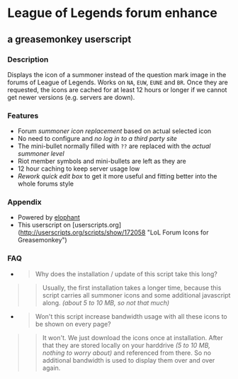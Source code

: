 # League of Legends forum enhance
## a greasemonkey userscript

### Description

Displays the icon of a summoner instead of the question mark image in the forums of League of Legends. Works on `NA`, `EUW`, `EUNE` and `BR`. Once they are requested, the icons are cached for at least 12 hours or longer if we cannot get newer versions (e.g. servers are down).


### Features

* Forum *summoner icon replacement* based on actual selected icon
* No need to configure and *no log in to a third party site*
* The mini-bullet normally filled with `??` are replaced with the *actual summoner level*
* Riot member symbols and mini-bullets are left as they are
* 12 hour caching to keep server usage low
* *Rework quick edit box* to get it more useful and fitting better into the whole forums style


### Appendix

* Powered by [elophant](http://www.elophant.com/ "LoL Champion and Summoner Stats")
* This userscript on [userscripts.org] (http://userscripts.org/scripts/show/172058 "LoL Forum Icons for Greasemonkey")


### FAQ

* > Why does the installation / update of this script take this long?
> > Usually, the first installation takes a longer time, because this script carries all summoner icons and some additional javascript along. *(about 5 to 10 MB, so not that much)*
	
* > Won't this script increase bandwidth usage with all these icons to be shown on every page?
> > It won't. We just download the icons once at installation. After that they are stored locally on your harddrive *(5 to 10 MB, nothing to worry about)* and referenced from there. So no additional bandwidth is used to display them over and over again.